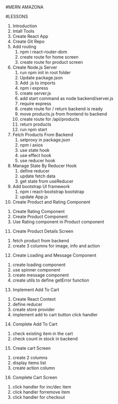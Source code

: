 #MERN AMAZONA

#LESSONS

1. Introduction
2. Intall Tools
3. Create React App
4. Create Git Repo
5. Add routing
   1. npm i react-router-dom
   2. create route for home screen
   3. create route for product screen
6. Create Node.js Server
   1. run npm init in root folder
   2. Update package.json
   3. Add .js to imports
   4. npm i express
   5. create server.js
   6. add start command as node backend/server.js
   7. require express
   8. create route for / return backend is ready
   9. move products.js from frontend to backend
   10. create route for /api/products
   11. return products
   12. run npm start
7. Fetch Products From Backend
   1. setproxy in package.json
   2. npm i axios
   3. use state hook
   4. use effect hook
   5. use reducer hook
8. Manage State By Reducer Hook
   1. define reducer
   2. update fetch data
   3. get state from useReducer
9. Add bootstrap UI framework
   1. npm i react-bootstrap bootstrap
   2. update App.js
10. Create Product and Rating Component

1)  Create Rating Component
2)  Create Product Component
3)  Use Rating component in Product component

11. Create Product Details Screen

1) fetch product from backend
2) create 3 columns for image, info and action

12. Create Loading and Message Component

1) create loading component
2) use spinner component
3) create message component
4) create utils to define getError function

13. Implement Add To Cart

1) Create React Context
2) define reducer
3) create store provider
4) implement add to cart button click handler

14. Complete Add To Cart

1) check existing item in the cart
2) check count in stock in backend

15. Create cart Screen

1) create 2 columns
2) display items list
3) create action column

16. Complete Cart Screen

1) click handler for inc/dec item
2) click handler forremove item
3) click handler for checkout
